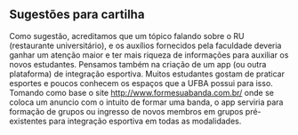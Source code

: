 ## Sugestões para cartilha

Como sugestão, acreditamos que um tópico falando sobre o RU (restaurante universitário),
e os auxílios fornecidos pela faculdade deveria ganhar um atenção maior e ter mais riqueza de informações 
para auxiliar os novos estudantes. Pensamos também na criação de um app (ou outra plataforma) de integração esportiva. 
Muitos estudantes gostam de praticar esportes e poucos conhecem os espaços que a UFBA possui para isso. 
Tomando como base o site http://www.formesuabanda.com.br/ onde se coloca um anuncio com o intuito de formar uma banda, 
o app serviria para formação de grupos ou ingresso de novos membros em grupos pré-existentes para integração 
esportiva em todas as modalidades.
